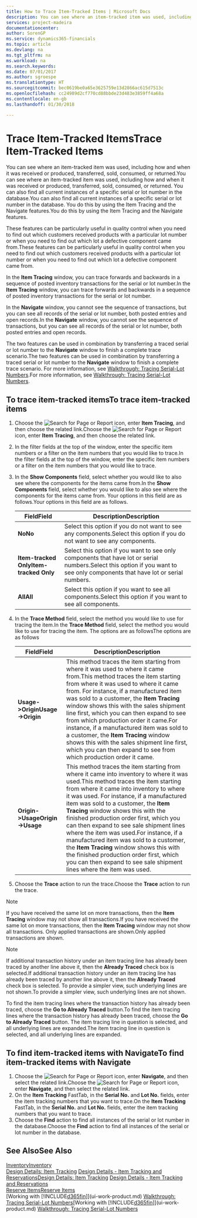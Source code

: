 ```yaml
---
title: How to Trace Item-Tracked Items | Microsoft Docs
description: You can see where an item-tracked item was used, including how and when it was received or produced, transferred, sold, consumed, or returned. You can also find all current instances of a specific serial or lot number in the database. You do this by using the Item Tracing and the Navigate features.
services: project-madeira
documentationcenter: 
author: SorenGP
ms.service: dynamics365-financials
ms.topic: article
ms.devlang: na
ms.tgt_pltfrm: na
ms.workload: na
ms.search.keywords: 
ms.date: 07/01/2017
ms.author: sgroespe
ms.translationtype: HT
ms.sourcegitcommit: bec0619be0a65e3625759e13d2866ac615d7513c
ms.openlocfilehash: cc24989d2cf770cd88bbde23d483e3859ff4a68a
ms.contentlocale: en-gb
ms.lasthandoff: 01/30/2018

---
```

# <a name="trace-item-tracked-items"></a><span data-ttu-id="59dc7-105">Trace Item-Tracked Items</span><span class="sxs-lookup"><span data-stu-id="59dc7-105">Trace Item-Tracked Items</span></span>
<span data-ttu-id="59dc7-106">You can see where an item-tracked item was used, including how and when it was received or produced, transferred, sold, consumed, or returned.</span><span class="sxs-lookup"><span data-stu-id="59dc7-106">You can see where an item-tracked item was used, including how and when it was received or produced, transferred, sold, consumed, or returned.</span></span> <span data-ttu-id="59dc7-107">You can also find all current instances of a specific serial or lot number in the database.</span><span class="sxs-lookup"><span data-stu-id="59dc7-107">You can also find all current instances of a specific serial or lot number in the database.</span></span> <span data-ttu-id="59dc7-108">You do this by using the Item Tracing and the Navigate features.</span><span class="sxs-lookup"><span data-stu-id="59dc7-108">You do this by using the Item Tracing and the Navigate features.</span></span>  

 <span data-ttu-id="59dc7-109">These features can be particularly useful in quality control when you need to find out which customers received products with a particular lot number or when you need to find out which lot a defective component came from.</span><span class="sxs-lookup"><span data-stu-id="59dc7-109">These features can be particularly useful in quality control when you need to find out which customers received products with a particular lot number or when you need to find out which lot a defective component came from.</span></span>  

 <span data-ttu-id="59dc7-110">In the **Item Tracing** window, you can trace forwards and backwards in a sequence of posted inventory transactions for the serial or lot number.</span><span class="sxs-lookup"><span data-stu-id="59dc7-110">In the **Item Tracing** window, you can trace forwards and backwards in a sequence of posted inventory transactions for the serial or lot number.</span></span>  

 <span data-ttu-id="59dc7-111">In the **Navigate** window, you cannot see the sequence of transactions, but you can see all records of the serial or lot number, both posted entries and open records.</span><span class="sxs-lookup"><span data-stu-id="59dc7-111">In the **Navigate** window, you cannot see the sequence of transactions, but you can see all records of the serial or lot number, both posted entries and open records.</span></span>  

 <span data-ttu-id="59dc7-112">The two features can be used in combination by transferring a traced serial or lot number to the **Navigate** window to finish a complete trace scenario.</span><span class="sxs-lookup"><span data-stu-id="59dc7-112">The two features can be used in combination by transferring a traced serial or lot number to the **Navigate** window to finish a complete trace scenario.</span></span> <span data-ttu-id="59dc7-113">For more information, see [Walkthrough: Tracing Serial-Lot Numbers](walkthrough-tracing-serial-lot-numbers.md).</span><span class="sxs-lookup"><span data-stu-id="59dc7-113">For more information, see [Walkthrough: Tracing Serial-Lot Numbers](walkthrough-tracing-serial-lot-numbers.md).</span></span>  

## <a name="to-trace-item-tracked-items"></a><span data-ttu-id="59dc7-114">To trace item-tracked items</span><span class="sxs-lookup"><span data-stu-id="59dc7-114">To trace item-tracked items</span></span>  

1.  <span data-ttu-id="59dc7-115">Choose the ![Search for Page or Report](media/ui-search/search_small.png "Search for Page or Report icon") icon, enter **Item Tracing**, and then choose the related link.</span><span class="sxs-lookup"><span data-stu-id="59dc7-115">Choose the ![Search for Page or Report](media/ui-search/search_small.png "Search for Page or Report icon") icon, enter **Item Tracing**, and then choose the related link.</span></span>  
2.  <span data-ttu-id="59dc7-116">In the filter fields at the top of the window, enter the specific item numbers or a filter on the item numbers that you would like to trace.</span><span class="sxs-lookup"><span data-stu-id="59dc7-116">In the filter fields at the top of the window, enter the specific item numbers or a filter on the item numbers that you would like to trace.</span></span>  
3.  <span data-ttu-id="59dc7-117">In the **Show Components** field, select whether you would like to also see where the components for the items came from.</span><span class="sxs-lookup"><span data-stu-id="59dc7-117">In the **Show Components** field, select whether you would like to also see where the components for the items came from.</span></span> <span data-ttu-id="59dc7-118">Your options in this field are as follows.</span><span class="sxs-lookup"><span data-stu-id="59dc7-118">Your options in this field are as follows.</span></span>  

    |<span data-ttu-id="59dc7-119">Field</span><span class="sxs-lookup"><span data-stu-id="59dc7-119">Field</span></span>|<span data-ttu-id="59dc7-120">Description</span><span class="sxs-lookup"><span data-stu-id="59dc7-120">Description</span></span>|  
    |----------------------------------|---------------------------------------|  
    |<span data-ttu-id="59dc7-121">**No**</span><span class="sxs-lookup"><span data-stu-id="59dc7-121">**No**</span></span>|<span data-ttu-id="59dc7-122">Select this option if you do not want to see any components.</span><span class="sxs-lookup"><span data-stu-id="59dc7-122">Select this option if you do not want to see any components.</span></span>|  
    |<span data-ttu-id="59dc7-123">**Item-tracked Only**</span><span class="sxs-lookup"><span data-stu-id="59dc7-123">**Item-tracked Only**</span></span>|<span data-ttu-id="59dc7-124">Select this option if you want to see only components that have lot or serial numbers.</span><span class="sxs-lookup"><span data-stu-id="59dc7-124">Select this option if you want to see only components that have lot or serial numbers.</span></span>|  
    |<span data-ttu-id="59dc7-125">**All**</span><span class="sxs-lookup"><span data-stu-id="59dc7-125">**All**</span></span>|<span data-ttu-id="59dc7-126">Select this option if you want to see all components.</span><span class="sxs-lookup"><span data-stu-id="59dc7-126">Select this option if you want to see all components.</span></span>|  

4.  <span data-ttu-id="59dc7-127">In the **Trace Method** field, select the method you would like to use for tracing the item.</span><span class="sxs-lookup"><span data-stu-id="59dc7-127">In the **Trace Method** field, select the method you would like to use for tracing the item.</span></span> <span data-ttu-id="59dc7-128">The options are as follows</span><span class="sxs-lookup"><span data-stu-id="59dc7-128">The options are as follows</span></span>  

    |<span data-ttu-id="59dc7-129">Field</span><span class="sxs-lookup"><span data-stu-id="59dc7-129">Field</span></span>|<span data-ttu-id="59dc7-130">Description</span><span class="sxs-lookup"><span data-stu-id="59dc7-130">Description</span></span>|  
    |----------------------------------|---------------------------------------|  
    |<span data-ttu-id="59dc7-131">**Usage->Origin**</span><span class="sxs-lookup"><span data-stu-id="59dc7-131">**Usage->Origin**</span></span>|<span data-ttu-id="59dc7-132">This method traces the item starting from where it was used to where it came from.</span><span class="sxs-lookup"><span data-stu-id="59dc7-132">This method traces the item starting from where it was used to where it came from.</span></span> <span data-ttu-id="59dc7-133">For instance, if a manufactured item was sold to a customer, the **Item Tracing** window shows this with the sales shipment line first, which you can then expand to see from which production order it came.</span><span class="sxs-lookup"><span data-stu-id="59dc7-133">For instance, if a manufactured item was sold to a customer, the **Item Tracing** window shows this with the sales shipment line first, which you can then expand to see from which production order it came.</span></span>|  
    |<span data-ttu-id="59dc7-134">**Origin->Usage**</span><span class="sxs-lookup"><span data-stu-id="59dc7-134">**Origin->Usage**</span></span>|<span data-ttu-id="59dc7-135">This method traces the item starting from where it came into inventory to where it was used.</span><span class="sxs-lookup"><span data-stu-id="59dc7-135">This method traces the item starting from where it came into inventory to where it was used.</span></span> <span data-ttu-id="59dc7-136">For instance, if a manufactured item was sold to a customer, the **Item Tracing** window shows this with the finished production order first, which you can then expand to see sale shipment lines where the item was used.</span><span class="sxs-lookup"><span data-stu-id="59dc7-136">For instance, if a manufactured item was sold to a customer, the **Item Tracing** window shows this with the finished production order first, which you can then expand to see sale shipment lines where the item was used.</span></span>|  

5.  <span data-ttu-id="59dc7-137">Choose the **Trace** action to run the trace.</span><span class="sxs-lookup"><span data-stu-id="59dc7-137">Choose the **Trace** action to run the trace.</span></span>  

> [!NOTE]  
>  <span data-ttu-id="59dc7-138">If you have received the same lot on more transactions, then the **Item Tracing** window may not show all transactions.</span><span class="sxs-lookup"><span data-stu-id="59dc7-138">If you have received the same lot on more transactions, then the **Item Tracing** window may not show all transactions.</span></span> <span data-ttu-id="59dc7-139">Only applied transactions are shown.</span><span class="sxs-lookup"><span data-stu-id="59dc7-139">Only applied transactions are shown.</span></span>  

> [!NOTE]  
>  <span data-ttu-id="59dc7-140">If additional transaction history under an item tracing line has already been traced by another line above it, then the **Already Traced** check box is selected.</span><span class="sxs-lookup"><span data-stu-id="59dc7-140">If additional transaction history under an item tracing line has already been traced by another line above it, then the **Already Traced** check box is selected.</span></span> <span data-ttu-id="59dc7-141">To provide a simpler view, such underlying lines are not shown.</span><span class="sxs-lookup"><span data-stu-id="59dc7-141">To provide a simpler view, such underlying lines are not shown.</span></span>  
>   
>  <span data-ttu-id="59dc7-142">To find the item tracing lines where the transaction history has already been traced, choose the **Go to Already Traced** button.</span><span class="sxs-lookup"><span data-stu-id="59dc7-142">To find the item tracing lines where the transaction history has already been traced, choose the **Go to Already Traced** button.</span></span> <span data-ttu-id="59dc7-143">The item tracing line in question is selected, and all underlying lines are expanded.</span><span class="sxs-lookup"><span data-stu-id="59dc7-143">The item tracing line in question is selected, and all underlying lines are expanded.</span></span>  

## <a name="to-find-item-tracked-items-with-navigate"></a><span data-ttu-id="59dc7-144">To find item-tracked items with Navigate</span><span class="sxs-lookup"><span data-stu-id="59dc7-144">To find item-tracked items with Navigate</span></span>  

1.  <span data-ttu-id="59dc7-145">Choose the ![Search for Page or Report](media/ui-search/search_small.png "Search for Page or Report icon") icon, enter **Navigate**, and then select the related link.</span><span class="sxs-lookup"><span data-stu-id="59dc7-145">Choose the ![Search for Page or Report](media/ui-search/search_small.png "Search for Page or Report icon") icon, enter **Navigate**, and then select the related link.</span></span>  
2.  <span data-ttu-id="59dc7-146">On the **Item Tracking** FastTab, in the **Serial No.** and **Lot No.** fields, enter the item tracking numbers that you want to trace.</span><span class="sxs-lookup"><span data-stu-id="59dc7-146">On the **Item Tracking** FastTab, in the **Serial No.** and **Lot No.** fields, enter the item tracking numbers that you want to trace.</span></span>  
3.  <span data-ttu-id="59dc7-147">Choose the **Find** action to find all instances of the serial or lot number in the database.</span><span class="sxs-lookup"><span data-stu-id="59dc7-147">Choose the **Find** action to find all instances of the serial or lot number in the database.</span></span>  

## <a name="see-also"></a><span data-ttu-id="59dc7-148">See Also</span><span class="sxs-lookup"><span data-stu-id="59dc7-148">See Also</span></span>  
[<span data-ttu-id="59dc7-149">Inventory</span><span class="sxs-lookup"><span data-stu-id="59dc7-149">Inventory</span></span>](inventory-manage-inventory.md)  
<span data-ttu-id="59dc7-150">[Design Details: Item Tracking](design-details-item-tracking.md)
[Design Details - Item Tracking and Reservations](design-details-item-tracking-and-reservations.md)</span><span class="sxs-lookup"><span data-stu-id="59dc7-150">[Design Details: Item Tracking](design-details-item-tracking.md)
[Design Details - Item Tracking and Reservations](design-details-item-tracking-and-reservations.md)</span></span>  
[<span data-ttu-id="59dc7-151">Reserve Items</span><span class="sxs-lookup"><span data-stu-id="59dc7-151">Reserve Items</span></span>](inventory-how-to-reserve-items.md)  
<span data-ttu-id="59dc7-152">[Working with [!INCLUDE[d365fin](includes/d365fin_md.md)]](ui-work-product.md)
[Walkthrough: Tracing Serial-Lot Numbers](walkthrough-tracing-serial-lot-numbers.md)</span><span class="sxs-lookup"><span data-stu-id="59dc7-152">[Working with [!INCLUDE[d365fin](includes/d365fin_md.md)]](ui-work-product.md)
[Walkthrough: Tracing Serial-Lot Numbers](walkthrough-tracing-serial-lot-numbers.md)</span></span>

